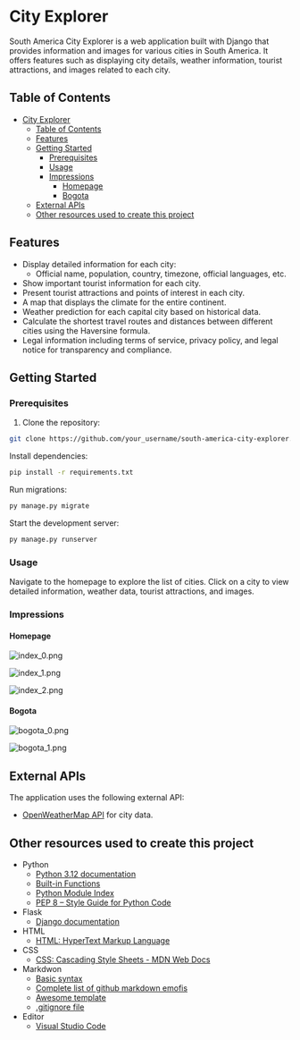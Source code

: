 # City Explorer

South America City Explorer is a web application built with Django that provides information and images for various cities in South America. It offers features such as displaying city details, weather information, tourist attractions, and images related to each city.

## Table of Contents
- [City Explorer](#city-explorer)
  - [Table of Contents](#table-of-contents)
  - [Features](#features)
  - [Getting Started](#getting-started)
    - [Prerequisites](#prerequisites)
    - [Usage](#usage)
    - [Impressions](#impressions)
      - [Homepage](#homepage)
      - [Bogota](#bogota)
  - [External APIs](#external-apis)
  - [Other resources used to create this project](#other-resources-used-to-create-this-project)

## Features

* Display detailed information for each city:
    * Official name, population, country, timezone, official languages, etc.
* Show important tourist information for each city.
* Present tourist attractions and points of interest in each city.
* A map that displays the climate for the entire continent.
* Weather prediction for each capital city based on historical data.
* Calculate the shortest travel routes and distances between different cities using the Haversine formula.
* Legal information including terms of service, privacy policy, and legal notice for transparency and compliance. 

## Getting Started

### Prerequisites

1. Clone the repository:

```sh
git clone https://github.com/your_username/south-america-city-explorer.git
```

Install dependencies:

```sh
pip install -r requirements.txt
```

Run migrations:

```sh
py manage.py migrate
```

Start the development server:

```sh
py manage.py runserver
```

### Usage

Navigate to the homepage to explore the list of cities. Click on a city to view detailed information, weather data, tourist attractions, and images.

### Impressions

#### Homepage

![index_0.png](/media/readme_images/index_0.png)

![index_1.png](/media/readme_images/index_1.png)

![index_2.png](/media/readme_images/index_2.png)

#### Bogota

![bogota_0.png](/media/readme_images/bogota_0.png)

![bogota_1.png](/media/readme_images/bogota_1.png)

## External APIs

The application uses the following external API:

* [OpenWeatherMap API](https://www.openstreetmap.org) for city data.

## Other resources used to create this project

* Python
  * [Python 3.12 documentation](https://docs.python.org/3/)
  * [Built-in Functions](https://docs.python.org/3/library/functions.html)
  * [Python Module Index](https://docs.python.org/3/py-modindex.html)
  * [PEP 8 – Style Guide for Python Code](https://peps.python.org/pep-0008/)
* Flask
  * [Django documentation](https://docs.djangoproject.com/en/5.1/)
* HTML
  * [HTML: HyperText Markup Language](https://developer.mozilla.org/en-US/docs/Web/HTML)
* CSS
  * [CSS: Cascading Style Sheets - MDN Web Docs](https://developer.mozilla.org/en-US/docs/Web/CSS?retiredLocale=de)
* Markdwon
  * [Basic syntax](https://www.markdownguide.org/basic-syntax/)
  * [Complete list of github markdown emofis](https://dev.to/nikolab/complete-list-of-github-markdown-emoji-markup-5aia)
  * [Awesome template](http://github.com/Human-Activity-Recognition/blob/main/README.md)
  * [.gitignore file](https://git-scm.com/docs/gitignore)
* Editor
  * [Visual Studio Code](https://code.visualstudio.com/)
